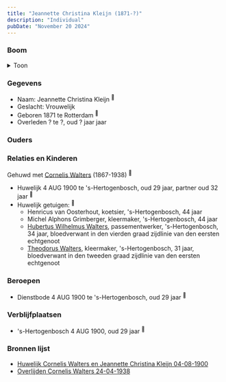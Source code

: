 ```yaml
---
title: "Jeannette Christina Kleijn (1871-?)"
description: "Individual"
pubDate: "November 20 2024"
---
```


### Boom
<details><summary>Toon</summary>

![test](https://www.plantuml.com/plantuml/svg/XP9RQy8m5CVVyoaE-k2JKAtpHb6dw6wmYUpoA6bprcQcYUH4f4Y_-pBjfZ3OtfAJ_-MNa0avRjqkLumsKc-vvJd4FDcarkoqc1bbB3ZBDVaZr8vbKY0aqYOAJslCjww07FCOBPr6vD2YSSKMsKLgeZWH71W0J8qLQ9ypcMmq4aLHpgKUZI1a9MCDM1whYB6JfNQFN6jq3c6MMKbEQWuF2kM7hW4dk0k2O320dvJwOZeFvw6lEhnBLAA4Q1Zpk5Z7nZc5mn6q-hqMhFmEhU3vXOmsEwNMN8jrOWrHR3oUruzX_4LMuSoCrQWamHjNFe7E41s0-ZnSN2scVvItk_3uzEePkZreKFCMhJCfwjXGalsFqkx0zN85hK7O_-qkln6ZuHw5a3hr3czukV6683Y2BZne641ToJHp1IfbzXwsPDKhDfkLWbKtEW_O1BNmF-KJ)
</details>

### Gegevens
- Naam: Jeannette Christina Kleijn <sup><a href="../s00130/" style="text-decoration:none" title="Huwelijk Cornelis Walters en Jeannette Christina Kleijn 04-08-1900">:link:</a></sup>
- Geslacht: Vrouwelijk
- Geboren 1871 te Rotterdam <sup><a href="../s00130/" style="text-decoration:none" title="Huwelijk Cornelis Walters en Jeannette Christina Kleijn 04-08-1900">:link:</a></sup>
- Overleden ? te ?, oud ? jaar jaar 

### Ouders

### Relaties en Kinderen

Gehuwd met [Cornelis Walters](../i00094/) (1867-1938) <sup><a href="../s00130/" style="text-decoration:none" title="Huwelijk Cornelis Walters en Jeannette Christina Kleijn 04-08-1900">:link:</a></sup>
- Huwelijk 4 AUG 1900 te 's-Hertogenbosch, oud 29 jaar, partner oud 32 jaar <sup><a href="../s00130/" style="text-decoration:none" title="Huwelijk Cornelis Walters en Jeannette Christina Kleijn 04-08-1900">:link:</a></sup>
- Huwelijk getuigen:  <sup><a href="../s00130/" style="text-decoration:none" title="Huwelijk Cornelis Walters en Jeannette Christina Kleijn 04-08-1900">:link:</a></sup>
  - Henricus van Oosterhout, koetsier, \'s-Hertogenbosch, 44 jaar
  - Michel Alphons Grimberger, kleermaker, \'s-Hertogenbosch, 44 jaar
  - [Hubertus Wilhelmus Walters](../i00152/), passementwerker, \'s-Hertogenbosch, 34 jaar, bloedverwant in den vierden graad zijdlinie van den eersten echtgenoot
  - [Theodorus Walters](../i00075/), kleermaker, \'s-Hertogenbosch, 31 jaar, bloedverwant in den tweeden graad zijdlinie van den eersten echtgenoot

### Beroepen
- Dienstbode 4 AUG 1900 te 's-Hertogenbosch, oud 29 jaar <sup><a href="../s00130/" style="text-decoration:none" title="Huwelijk Cornelis Walters en Jeannette Christina Kleijn 04-08-1900">:link:</a></sup>

### Verblijfplaatsen
- 's-Hertogenbosch  4 AUG 1900, oud 29 jaar  <sup><a href="../s00130/" style="text-decoration:none" title="Huwelijk Cornelis Walters en Jeannette Christina Kleijn 04-08-1900">:link:</a></sup>

### Bronnen lijst
- [Huwelijk Cornelis Walters en Jeannette Christina Kleijn 04-08-1900](../s00130/)
- [Overlijden Cornelis Walters 24-04-1938](../s00135/)